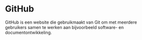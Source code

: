 GitHub
======
GitHub is een website die gebruikmaakt van <label>Git</label> om met meerdere gebruikers samen te werken aan bijvoorbeeld software- en documentontwikkeling.